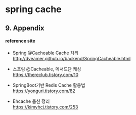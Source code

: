 # spring cache




## 9. Appendix

#### reference site

+ Spring @Cacheable Cache 처리
http://dveamer.github.io/backend/SpringCacheable.html

+ 스프링 @Cacheable, 메서드단 캐싱  
https://thereclub.tistory.com/10

+ SpringBoot기반 Redis Cache 활용법  
https://yonguri.tistory.com/82

+ Ehcache 옵션 정리  
https://kimyhcj.tistory.com/253

